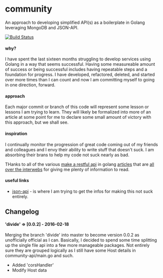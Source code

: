 community
===
An approach to developing simplified API(s) as a boilerplate in Golang leveraging MongoDB and JSON-API.

[![Build Status](https://travis-ci.org/sh4t/community.svg?branch=master)](https://travis-ci.org/sh4t/community)

#### why?
I have spent the last sixteen months struggling to develop services using Golang in a way that seems successful.  Having some measureable amount of success or being successful includes having repeatable steps and a foundation for progress.  I have developed, refactored, deleted, and started over more times than I can count and now I am committing myself to going in one direction, forward.

#### approach
Each major commit or branch of this code will represent some lesson or lessons I am trying to learn.  They will likely be formalized into more of an article at some point for me to declare some small amount of victory with this approach, but we shall see.

#### inspiration
I continually monitor the progression of great code coming out of my friends and colleagues and I envy their ability to write stuff that doesn't suck.  I am absorbing their brans to help my code not suck nearly as bad.

THanks to all of the various [make a restful api](https://thenewstack.io/make-a-restful-json-api-go/) in golang [articles](https://github.com/ant0ine/go-json-rest) that are [all over the interwebs](https://www.nicolasmerouze.com/how-to-render-json-api-golang-mongodb/) for giving me plenty of information to read.

#### useful links

* [json-api](http://jsonapi.org/) - is where I am trying to get the infos for making this not suck entirely.

## Changelog

#### 'divide' => [0.0.2] - 2016-02-18
Merging the branch 'divide' into master to become version 0.0.2 as unofficially official as I can.  Basically, I decided to spend some time splitting up the single file api into a few more manageable packages.  Not entirely sure they are grouped logically as I still have some Host details in community-api/main.go and such.
- Added 'corsHandler'
- Modify Host data
 
